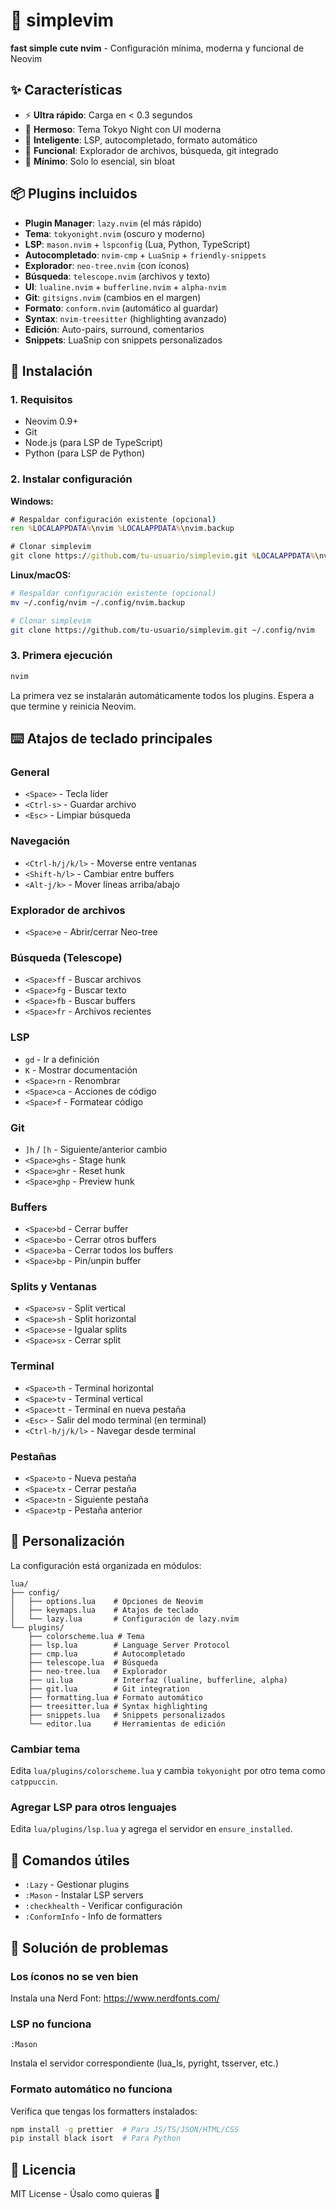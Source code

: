 # 🚀 simplevim
**fast simple cute nvim** - Configuración mínima, moderna y funcional de Neovim

## ✨ Características

- ⚡ **Ultra rápido**: Carga en < 0.3 segundos
- 🎨 **Hermoso**: Tema Tokyo Night con UI moderna
- 🧠 **Inteligente**: LSP, autocompletado, formato automático
- 📁 **Funcional**: Explorador de archivos, búsqueda, git integrado
- 🔧 **Mínimo**: Solo lo esencial, sin bloat

## 📦 Plugins incluidos

- **Plugin Manager**: `lazy.nvim` (el más rápido)
- **Tema**: `tokyonight.nvim` (oscuro y moderno)
- **LSP**: `mason.nvim` + `lspconfig` (Lua, Python, TypeScript)
- **Autocompletado**: `nvim-cmp` + `LuaSnip` + `friendly-snippets`
- **Explorador**: `neo-tree.nvim` (con íconos)
- **Búsqueda**: `telescope.nvim` (archivos y texto)
- **UI**: `lualine.nvim` + `bufferline.nvim` + `alpha-nvim`
- **Git**: `gitsigns.nvim` (cambios en el margen)
- **Formato**: `conform.nvim` (automático al guardar)
- **Syntax**: `nvim-treesitter` (highlighting avanzado)
- **Edición**: Auto-pairs, surround, comentarios
- **Snippets**: LuaSnip con snippets personalizados

## 🚀 Instalación

### 1. Requisitos
- Neovim 0.9+
- Git
- Node.js (para LSP de TypeScript)
- Python (para LSP de Python)

### 2. Instalar configuración

**Windows:**
```cmd
# Respaldar configuración existente (opcional)
ren %LOCALAPPDATA%\nvim %LOCALAPPDATA%\nvim.backup

# Clonar simplevim
git clone https://github.com/tu-usuario/simplevim.git %LOCALAPPDATA%\nvim
```

**Linux/macOS:**
```bash
# Respaldar configuración existente (opcional)
mv ~/.config/nvim ~/.config/nvim.backup

# Clonar simplevim
git clone https://github.com/tu-usuario/simplevim.git ~/.config/nvim
```

### 3. Primera ejecución

```bash
nvim
```

La primera vez se instalarán automáticamente todos los plugins. Espera a que termine y reinicia Neovim.

## ⌨️ Atajos de teclado principales

### General
- `<Space>` - Tecla líder
- `<Ctrl-s>` - Guardar archivo
- `<Esc>` - Limpiar búsqueda

### Navegación
- `<Ctrl-h/j/k/l>` - Moverse entre ventanas
- `<Shift-h/l>` - Cambiar entre buffers
- `<Alt-j/k>` - Mover líneas arriba/abajo

### Explorador de archivos
- `<Space>e` - Abrir/cerrar Neo-tree

### Búsqueda (Telescope)
- `<Space>ff` - Buscar archivos
- `<Space>fg` - Buscar texto
- `<Space>fb` - Buscar buffers
- `<Space>fr` - Archivos recientes

### LSP
- `gd` - Ir a definición
- `K` - Mostrar documentación
- `<Space>rn` - Renombrar
- `<Space>ca` - Acciones de código
- `<Space>f` - Formatear código

### Git
- `]h` / `[h` - Siguiente/anterior cambio
- `<Space>ghs` - Stage hunk
- `<Space>ghr` - Reset hunk
- `<Space>ghp` - Preview hunk

### Buffers
- `<Space>bd` - Cerrar buffer
- `<Space>bo` - Cerrar otros buffers
- `<Space>ba` - Cerrar todos los buffers
- `<Space>bp` - Pin/unpin buffer

### Splits y Ventanas
- `<Space>sv` - Split vertical
- `<Space>sh` - Split horizontal
- `<Space>se` - Igualar splits
- `<Space>sx` - Cerrar split

### Terminal
- `<Space>th` - Terminal horizontal
- `<Space>tv` - Terminal vertical
- `<Space>tt` - Terminal en nueva pestaña
- `<Esc>` - Salir del modo terminal (en terminal)
- `<Ctrl-h/j/k/l>` - Navegar desde terminal

### Pestañas
- `<Space>to` - Nueva pestaña
- `<Space>tx` - Cerrar pestaña
- `<Space>tn` - Siguiente pestaña
- `<Space>tp` - Pestaña anterior

## 🎨 Personalización

La configuración está organizada en módulos:

```
lua/
├── config/
│   ├── options.lua    # Opciones de Neovim
│   ├── keymaps.lua    # Atajos de teclado
│   └── lazy.lua       # Configuración de lazy.nvim
└── plugins/
    ├── colorscheme.lua # Tema
    ├── lsp.lua        # Language Server Protocol
    ├── cmp.lua        # Autocompletado
    ├── telescope.lua  # Búsqueda
    ├── neo-tree.lua   # Explorador
    ├── ui.lua         # Interfaz (lualine, bufferline, alpha)
    ├── git.lua        # Git integration
    ├── formatting.lua # Formato automático
    ├── treesitter.lua # Syntax highlighting
    ├── snippets.lua   # Snippets personalizados
    └── editor.lua     # Herramientas de edición
```

### Cambiar tema
Edita `lua/plugins/colorscheme.lua` y cambia `tokyonight` por otro tema como `catppuccin`.

### Agregar LSP para otros lenguajes
Edita `lua/plugins/lsp.lua` y agrega el servidor en `ensure_installed`.

## 🔧 Comandos útiles

- `:Lazy` - Gestionar plugins
- `:Mason` - Instalar LSP servers
- `:checkhealth` - Verificar configuración
- `:ConformInfo` - Info de formatters

## 🐛 Solución de problemas

### Los íconos no se ven bien
Instala una Nerd Font: https://www.nerdfonts.com/

### LSP no funciona
```vim
:Mason
```
Instala el servidor correspondiente (lua_ls, pyright, tsserver, etc.)

### Formato automático no funciona
Verifica que tengas los formatters instalados:
```bash
npm install -g prettier  # Para JS/TS/JSON/HTML/CSS
pip install black isort  # Para Python
```

## 📄 Licencia

MIT License - Úsalo como quieras 🎉
